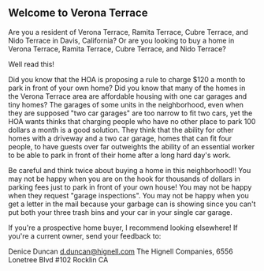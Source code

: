 ## Welcome to Verona Terrace

Are you a resident of Verona Terrace, Ramita Terrace, Cubre Terrace, and Nido Terrace in Davis, California?
Or are you looking to buy a home in Verona Terrace, Ramita Terrace, Cubre Terrace, and Nido Terrace?

Well read this!

Did you know that the HOA is proposing a rule to charge $120 a month to park in front of your own home?
Did you know that many of the homes in the Verona Terrace area are affordable housing with one car garages and tiny homes?
The garages of some units in the neighborhood, even when they are supposed "two car garages" are too narrow to fit two cars, yet the HOA wants thinks that charging people who have no other place to park 100 dollars a month is a good solution. They think that the ability for other homes with a driveway and a two car garage, homes that can fit four people, to have guests over far outweights the ability of an essential worker to be able to park in front of their home after a long hard day's work.

Be careful and think twice about buying a home in this neighborhood!! You may not be happy when you are on the hook for thousands of dollars in parking fees just to park in front of your own house! You may not be happy when they request "garage inspections". You may not be happy when you get a letter in the mail because your garbage can is showing since you can't put both your three trash bins and your car in your single car garage.

If you're a prospective home buyer, I recommend looking elsewhere! If you're a current owner, send your feedback to:

Denice Duncan
d.duncan@hignell.com
The Hignell Companies,
6556 Lonetree Blvd
#102 Rocklin CA
